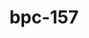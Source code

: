 ---
title: bpc-157
popular_name: "bpc-157"
developmental_codes: ["BPC-157"]
street_names: ["Body Protection Compound", "BPC"]
product_names: ["BPC-157 Peptide", "Body Protection Compound"]
description: "BPC-157 (Body Protection Compound-157) is a synthetic 15-amino acid pentadecapeptide derived from a protective protein found in human gastric juice. It works by promoting angiogenesis (new blood vessel formation), enhancing growth hormone receptor expression, and reducing inflammatory cytokines. Primarily researched for accelerating tissue repair, wound healing, gut health, and musculoskeletal injury recovery. BPC-157 has shown robust regenerative and cytoprotective effects in preclinical animal studies, particularly for tendon, ligament, muscle injuries, and gastrointestinal disorders. However, human clinical evidence remains extremely limited with only three small pilot studies conducted to date. It is not FDA-approved for therapeutic use and is classified as a prohibited substance by the World Anti-Doping Agency (WADA). While generally well-tolerated in animal studies, quality control concerns exist as it remains an unregulated compound. BPC-157 is considered investigational and requires more comprehensive human clinical trials to establish safety, efficacy, and proper clinical applications."
short_description: "Synthetic peptide from gastric juice promoting tissue repair, gut healing, and anti-inflammatory effects. Strong animal evidence, limited human trials. Not FDA-approved."
benefits: ["Accelerated tissue healing and repair", "Improved gut health and digestive function", "Enhanced joint and tendon recovery", "Powerful anti-inflammatory effects", "Reduced muscle soreness and recovery time", "Improved blood vessel formation and angiogenesis", "Protection against NSAID-induced gastric damage", "Enhanced wound healing and collagen formation", "Potential neuroprotective effects", "Improved ligament and muscle healing"]
dosage_levels: ["Subcutaneous - Beginner: 200-250mcg daily, split into 2 doses (100-125mcg each, 12 hours apart)", "Subcutaneous - Intermediate: 300-400mcg daily, split into 2 doses (150-200mcg each, 12 hours apart)", "Subcutaneous - Acute injury: 400-500mcg daily for 2-4 weeks, then reduce to maintenance", "Oral - General: 500-1000mcg daily (lower bioavailability, better for gut issues)", "Cycle: 4-8 weeks on, 2-4 weeks off", "Weight-based: 2.5-3.75mcg per kg body weight, taken twice daily"]
research: ["wikipedia: https://en.wikipedia.org/wiki/bpc-157", "pubmed: https://pubmed.ncbi.nlm.nih.gov/?term=bpc-157", "clinical trials: https://clinicaltrials.gov/search?term=bpc-157", "systematic review - musculoskeletal healing: https://pmc.ncbi.nlm.nih.gov/articles/PMC12313605/", "narrative review - regeneration or risk: https://pubmed.ncbi.nlm.nih.gov/40789979/", "gastric cytoprotection: https://pubmed.ncbi.nlm.nih.gov/40759852/", "wound healing mechanisms: https://pmc.ncbi.nlm.nih.gov/articles/PMC8275860/", "tendon healing study: https://pubmed.ncbi.nlm.nih.gov/21030672/", "safety evaluation: https://pubmed.ncbi.nlm.nih.gov/40131143/"]
tags: ["healing", "recovery", "subcutaneous", "gut health", "anti-inflammatory", "tissue repair"]
affiliate_links: []
is_natty: true
created_at: 2025-10-17T08:25:41.099Z
last_updated_at: 2025-10-19T03:35:54.989Z
---